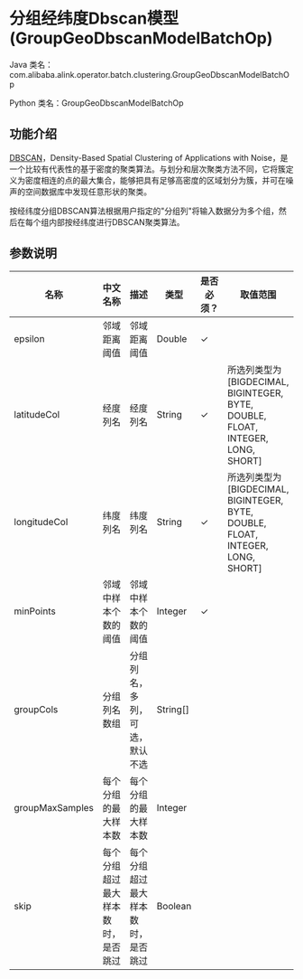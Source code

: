 # 分组经纬度Dbscan模型 (GroupGeoDbscanModelBatchOp)
Java 类名：com.alibaba.alink.operator.batch.clustering.GroupGeoDbscanModelBatchOp

Python 类名：GroupGeoDbscanModelBatchOp


## 功能介绍
[DBSCAN](https://en.wikipedia.org/wiki/DBSCAN)，Density-Based Spatial Clustering of Applications with Noise，是一个比较有代表性的基于密度的聚类算法。与划分和层次聚类方法不同，它将簇定义为密度相连的点的最大集合，能够把具有足够高密度的区域划分为簇，并可在噪声的空间数据库中发现任意形状的聚类。

按经纬度分组DBSCAN算法根据用户指定的"分组列"将输入数据分为多个组，然后在每个组内部按经纬度进行DBSCAN聚类算法。

## 参数说明
| 名称 | 中文名称 | 描述 | 类型 | 是否必须？ | 取值范围 | 默认值 |
| --- | --- | --- | --- | --- | --- | --- |
| epsilon | 邻域距离阈值 | 邻域距离阈值 | Double | ✓ |  |  |
| latitudeCol | 经度列名 | 经度列名 | String | ✓ | 所选列类型为 [BIGDECIMAL, BIGINTEGER, BYTE, DOUBLE, FLOAT, INTEGER, LONG, SHORT] |  |
| longitudeCol | 纬度列名 | 纬度列名 | String | ✓ | 所选列类型为 [BIGDECIMAL, BIGINTEGER, BYTE, DOUBLE, FLOAT, INTEGER, LONG, SHORT] |  |
| minPoints | 邻域中样本个数的阈值 | 邻域中样本个数的阈值 | Integer | ✓ |  |  |
| groupCols | 分组列名数组 | 分组列名，多列，可选，默认不选 | String[] |  |  | null |
| groupMaxSamples | 每个分组的最大样本数 | 每个分组的最大样本数 | Integer |  |  | 2147483647 |
| skip | 每个分组超过最大样本数时，是否跳过 | 每个分组超过最大样本数时，是否跳过 | Boolean |  |  | false |

